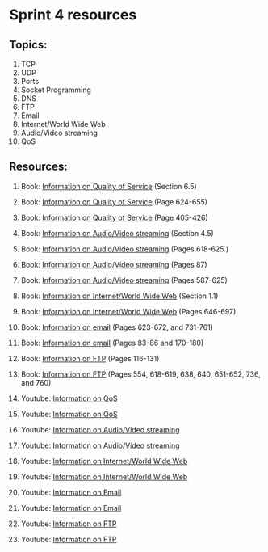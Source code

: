 # Sprint 4 resources

## Topics:

1. TCP
2. UDP
3. Ports
4. Socket Programming 
5. DNS 
6. FTP
7. Email
8. Internet/World Wide Web
9. Audio/Video streaming 
10. QoS

## Resources:

1. Book: [Information on Quality of Service](https://book.systemsapproach.org/congestion/qos.html?highlight=qos) (Section 6.5)

2. Book: [Information on Quality of Service](https://eclass.teicrete.gr/modules/document/file.php/TP326/%CE%98%CE%B5%CF%89%CF%81%CE%AF%CE%B1%20(Lectures)/Computer_Networking_A_Top-Down_Approach.pdf#page=651) (Page 624-655)

3. Book: [Information on Quality of Service](http://index-of.es/Varios-2/Computer%20Networks%205th%20Edition.pdf#page=429) (Page 405-426)

4. Book: [Information on Audio/Video streaming](https://book.systemsapproach.org/e2e/rtp.html?highlight=audio%20streaming) (Section 4.5)

5. Book: [Information on Audio/Video streaming](https://eclass.teicrete.gr/modules/document/file.php/TP326/%CE%98%CE%B5%CF%89%CF%81%CE%AF%CE%B1%20(Lectures)/Computer_Networking_A_Top-Down_Approach.pdf#page=645) (Pages 618-625 )

6. Book: [Information on Audio/Video streaming](https://eclass.teicrete.gr/modules/document/file.php/TP326/%CE%98%CE%B5%CF%89%CF%81%CE%AF%CE%B1%20(Lectures)/Computer_Networking_A_Top-Down_Approach.pdf#page=114) (Pages 87)

7. Book: [Information on Audio/Video streaming](https://eclass.teicrete.gr/modules/document/file.php/TP326/%CE%98%CE%B5%CF%89%CF%81%CE%AF%CE%B1%20(Lectures)/Computer_Networking_A_Top-Down_Approach.pdf#page=614) (Pages 587-625)

8. Book: [Information on Internet/World Wide Web](https://book.systemsapproach.org/foundation/applications.html?highlight=internet) (Section 1.1)

9. Book: [Information on Internet/World Wide Web](http://index-of.es/Varios-2/Computer%20Networks%205th%20Edition.pdf#page=670) (Pages 646-697)

10. Book: [Information on email](http://index-of.es/Varios-2/Computer%20Networks%205th%20Edition.pdf#page=647) (Pages 623-672, and 731-761)

11. Book: [Information on email](https://eclass.teicrete.gr/modules/document/file.php/TP326/%CE%98%CE%B5%CF%89%CF%81%CE%AF%CE%B1%20(Lectures)/Computer_Networking_A_Top-Down_Approach.pdf#page=110) (Pages 83-86 and 170-180)

12. Book: [Information on FTP](https://eclass.teicrete.gr/modules/document/file.php/TP326/%CE%98%CE%B5%CF%89%CF%81%CE%AF%CE%B1%20(Lectures)/Computer_Networking_A_Top-Down_Approach.pdf#page=143) (Pages 116-131)

13. Book: [Information on FTP](http://index-of.es/Varios-2/Computer%20Networks%205th%20Edition.pdf#page=578) (Pages 554, 618-619, 638, 640, 651-652, 736, and 760)

14. Youtube: [Information on QoS](https://www.youtube.com/watch?v=9gEujvDdAbI)

15. Youtube: [Information on QoS](https://youtu.be/x7S9xNHqC_o)

16. Youtube: [Information on Audio/Video streaming ](https://youtu.be/AeJzoqtuf-o) 

17. Youtube: [Information on Audio/Video streaming ](https://youtu.be/ek1xWmgZlTM) 

18. Youtube: [Information on Internet/World Wide Web](https://youtu.be/guvsH5OFizE) 

19. Youtube: [Information on Internet/World Wide Web](https://youtu.be/AEaKrq3SpW8)

20. Youtube: [Information on Email](https://youtu.be/nP-p4R5Y55I) 

21. Youtube: [Information on Email](https://youtu.be/xzm4lahNcWM) 

22. Youtube: [Information on FTP](https://youtu.be/L9aZpg0ip70) 

23. Youtube: [Information on FTP](https://youtu.be/tOj8MSEIbfA) 

